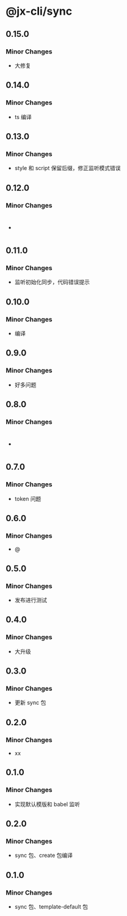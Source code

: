 # @jx-cli/sync

## 0.15.0

### Minor Changes

- 大修复

## 0.14.0

### Minor Changes

- ts 编译

## 0.13.0

### Minor Changes

- style 和 script 保留后缀，修正监听模式错误

## 0.12.0

### Minor Changes

- #

## 0.11.0

### Minor Changes

- 监听初始化同步，代码错误提示

## 0.10.0

### Minor Changes

- 编译

## 0.9.0

### Minor Changes

- 好多问题

## 0.8.0

### Minor Changes

- #

## 0.7.0

### Minor Changes

- token 问题

## 0.6.0

### Minor Changes

- @

## 0.5.0

### Minor Changes

- 发布进行测试

## 0.4.0

### Minor Changes

- 大升级

## 0.3.0

### Minor Changes

- 更新 sync 包

## 0.2.0

### Minor Changes

- xx

## 0.1.0

### Minor Changes

- 实现默认模版和 babel 监听

## 0.2.0

### Minor Changes

- sync 包、create 包编译

## 0.1.0

### Minor Changes

- sync 包、template-default 包
